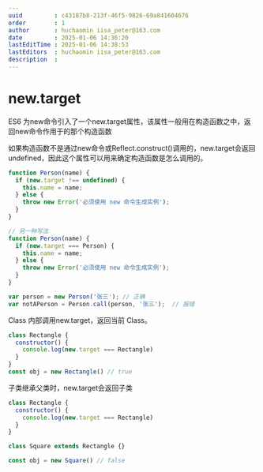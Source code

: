 ```yaml
---
uuid         : c43187b8-213f-46f5-9826-69a841604676
order        : 1
author       : huchaomin iisa_peter@163.com
date         : 2025-01-06 14:36:20
lastEditTime : 2025-01-06 14:38:53
lastEditors  : huchaomin iisa_peter@163.com
description  :
---
```


# new.target

ES6 为new命令引入了一个new.target属性，该属性一般用在构造函数之中，返回new命令作用于的那个构造函数

如果构造函数不是通过new命令或Reflect.construct()调用的，new.target会返回undefined，因此这个属性可以用来确定构造函数是怎么调用的。

```js
function Person(name) {
  if (new.target !== undefined) {
    this.name = name;
  } else {
    throw new Error('必须使用 new 命令生成实例');
  }
}

// 另一种写法
function Person(name) {
  if (new.target === Person) {
    this.name = name;
  } else {
    throw new Error('必须使用 new 命令生成实例');
  }
}

var person = new Person('张三'); // 正确
var notAPerson = Person.call(person, '张三');  // 报错
```

Class 内部调用new.target，返回当前 Class。

```js
class Rectangle {
  constructor() {
    console.log(new.target === Rectangle)
  }
}
const obj = new Rectangle() // true
```

子类继承父类时，new.target会返回子类

```js
class Rectangle {
  constructor() {
    console.log(new.target === Rectangle)
  }
}

class Square extends Rectangle {}

const obj = new Square() // false
```
